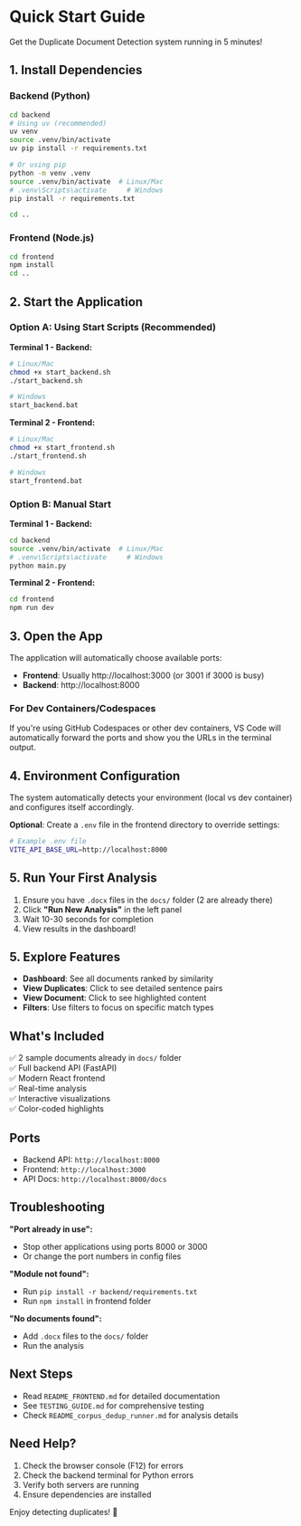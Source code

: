 # Quick Start Guide

Get the Duplicate Document Detection system running in 5 minutes!

## 1. Install Dependencies

### Backend (Python)
```bash
cd backend
# Using uv (recommended)
uv venv
source .venv/bin/activate
uv pip install -r requirements.txt

# Or using pip
python -m venv .venv
source .venv/bin/activate  # Linux/Mac
# .venv\Scripts\activate     # Windows
pip install -r requirements.txt

cd ..
```

### Frontend (Node.js)
```bash
cd frontend
npm install
cd ..
```

## 2. Start the Application

### Option A: Using Start Scripts (Recommended)

**Terminal 1 - Backend:**
```bash
# Linux/Mac
chmod +x start_backend.sh
./start_backend.sh

# Windows
start_backend.bat
```

**Terminal 2 - Frontend:**
```bash
# Linux/Mac  
chmod +x start_frontend.sh
./start_frontend.sh

# Windows
start_frontend.bat
```

### Option B: Manual Start

**Terminal 1 - Backend:**
```bash
cd backend
source .venv/bin/activate  # Linux/Mac
# .venv\Scripts\activate     # Windows
python main.py
```

**Terminal 2 - Frontend:**
```bash
cd frontend
npm run dev
```

## 3. Open the App

The application will automatically choose available ports:

- **Frontend**: Usually http://localhost:3000 (or 3001 if 3000 is busy)
- **Backend**: http://localhost:8000

### For Dev Containers/Codespaces
If you're using GitHub Codespaces or other dev containers, VS Code will automatically forward the ports and show you the URLs in the terminal output.

## 4. Environment Configuration

The system automatically detects your environment (local vs dev container) and configures itself accordingly.

**Optional**: Create a `.env` file in the frontend directory to override settings:
```bash
# Example .env file
VITE_API_BASE_URL=http://localhost:8000
```

## 5. Run Your First Analysis

1. Ensure you have `.docx` files in the `docs/` folder (2 are already there)
2. Click **"Run New Analysis"** in the left panel
3. Wait 10-30 seconds for completion
4. View results in the dashboard!

## 5. Explore Features

- **Dashboard**: See all documents ranked by similarity
- **View Duplicates**: Click to see detailed sentence pairs
- **View Document**: Click to see highlighted content
- **Filters**: Use filters to focus on specific match types

## What's Included

✅ 2 sample documents already in `docs/` folder  
✅ Full backend API (FastAPI)  
✅ Modern React frontend  
✅ Real-time analysis  
✅ Interactive visualizations  
✅ Color-coded highlights  

## Ports

- Backend API: `http://localhost:8000`
- Frontend: `http://localhost:3000`
- API Docs: `http://localhost:8000/docs`

## Troubleshooting

**"Port already in use":**
- Stop other applications using ports 8000 or 3000
- Or change the port numbers in config files

**"Module not found":**
- Run `pip install -r backend/requirements.txt`
- Run `npm install` in frontend folder

**"No documents found":**
- Add `.docx` files to the `docs/` folder
- Run the analysis

## Next Steps

- Read `README_FRONTEND.md` for detailed documentation
- See `TESTING_GUIDE.md` for comprehensive testing
- Check `README_corpus_dedup_runner.md` for analysis details

## Need Help?

1. Check the browser console (F12) for errors
2. Check the backend terminal for Python errors
3. Verify both servers are running
4. Ensure dependencies are installed

Enjoy detecting duplicates! 🎉

